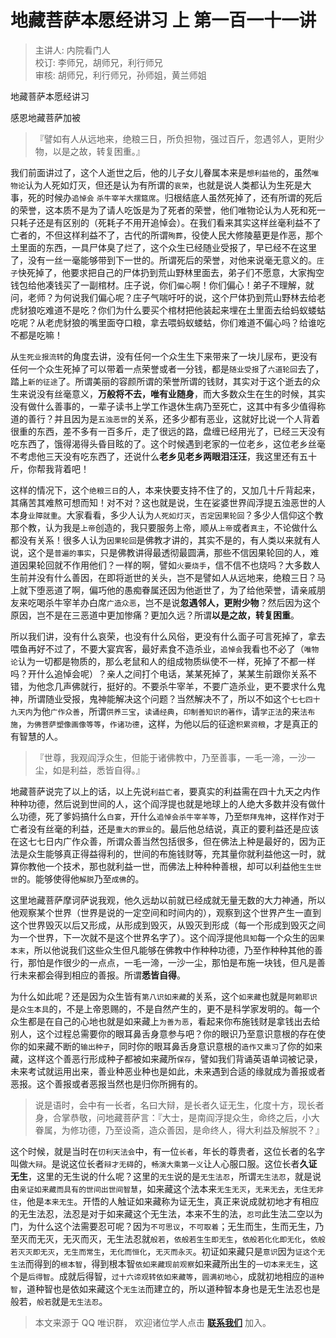 # 地藏菩萨本愿经讲习 上 第一百一十一讲

> 主讲人: 内院看门人 <br />
> 校订: 李师兄，胡师兄，利行师兄 <br />
> 审核: 胡师兄，利行师兄，孙师姐，黄兰师姐 <br />

地藏菩萨本愿经讲习

感恩地藏菩萨加被

> 『譬如有人从远地来，绝粮三日，所负担物，强过百斤，忽遇邻人，更附少物，以是之故，转复困重。』

我们前面讲过了，这个人逝世之后，他的儿子女儿眷属本来是`想利益他`的，虽然`唯物论`认为人死如灯灭，但还是认为有所谓的`哀荣`，也就是说人类都认为生死是大事，死的时候办`追悼会` `杀牛宰羊大摆筵席`。归根结底人虽然死掉了，还有所谓的死后的荣誉，这本质不是为了请人吃饭是为了死者的荣誉，他们唯物论认为人死和死一只耗子还是有区别的（死耗子不用开追悼会）。在我们看来其实这样丝毫利益不了亡者的，不但这样利益不了，古代的所谓`殉葬`，役使人民大修陵墓更是作恶，那个土里面的东西，一具尸体臭了烂了，这个众生已经随业受报了，早已经不在这里了，没有一丝一毫能够带到下一世的。所谓死后的荣誉，对他来说毫无意义的。`庄子`快死掉了，他要求把自己的尸体扔到荒山野林里面去，弟子们不愿意，大家掏空钱包给他凑钱买了一副棺材。庄子说，你们`偏心`啊！你们偏心！弟子不理解，就问，老师？为何说我们偏心呢？庄子气喘吁吁的说，这个尸体扔到荒山野林去给老虎豺狼吃难道不是吃？你们为什么要买个棺材把他装起来埋在土里面去给蚂蚁蝼蛄吃呢？从老虎豺狼的嘴里面夺口粮，拿去喂蚂蚁蝼蛄，你们难道不偏心吗？给谁吃不都是吃嘛！

从`生死业报流转`的角度去讲，没有任何一个众生生下来带来了一块儿尿布，更没有任何一个众生死掉了可以带着一点荣誉或者一分钱，都是`随业受报`了`六道轮回`去了，踏上`新的征途`了。所谓美丽的容颜所谓的荣誉所谓的钱财，其实对于这个逝去的众生来说没有丝毫意义，**万般将不去，唯有业随身**，而大多数众生在生的时候，其实没有做什么善事的，一辈子读书上学工作退休生病乃至死亡，这其中有多少值得称道的善行？并且因为是`五浊恶世`的关系，还多少都有恶业，这就好比说一个人背着很重的东西，差不多有一百多斤，走了很远的路，盘缠已经用光了，已经三天没有吃东西了，饿得渴得头昏目眩的了。这个时候遇到老家的一位老乡，这位老乡丝毫不考虑他三天没有吃东西了，还说什么**老乡见老乡两眼泪汪汪**，我这里还有五十斤，你帮我背着吧！

这样的情况下，这个`绝粮三日`的人，本来快要支持不住了的，又加几十斤背起来，其痛苦其难熬可想而知！对不对？这也就是说，生在娑婆世界阎浮提五浊恶世的人本身`业障就重`。大家看看，多少人认为`人死如灯灭`，`否定因果轮回`？多少人信仰这个教那个教，认为我是`上帝`创造的，我只要服务上帝，顺从`上帝`或者`真主`，不论做什么都没有关系！很多人认为`因果轮回`是佛教才讲的，其实不是的，有人类以来就有人说，这个是`普遍的事实`，只是佛教讲得最透彻最圆满，那些不信因果轮回的人，难道因果轮回就不作用他们？一样的啊，譬如`火要烧手`，信不信不也烧吗？大多数人生前并没有什么善因，在即将逝世的关头，岂不是譬如人从远地来，绝粮三日？马上就下堕恶道了啊，偏巧他的愚痴眷属还因为他逝世了，为了给他荣誉，请亲戚朋友来吃喝杀牛宰羊办白席`广造众恶`，岂不是说**忽遇邻人，更附少物**？然后因为这个原因，岂不是在三恶道中更加惨痛？更加久远？所谓**以是之故，转复困重**。

所以我们讲，没有什么哀荣，也没有什么风俗，更没有什么面子可言死掉了，拿去喂鱼再好不过了，不要大宴宾客，最好素食不造杀业，`追悼会`我看也不必了（`唯物论`认为一切都是物质的，那么老鼠和人的组成物质纵使不一样，死掉了不都一样吗？开什么追悼会呢）？亲人之间打个电话，某某死掉了，某某生前跟你关系不错，为他念几声佛就行，挺好的。不要杀牛宰羊，不要广造杀业，更不要求什么鬼神，所谓随业受报，鬼神能解决这个问题？当然解决不了，所以不如这个`七七四十九天内`为他`广作众善`，所谓`供养三宝`，`读诵经典`，`印制善知识的著作`，请`学正法`的来`法布施`，`为佛菩萨塑像画像等等`，`作诸功德`，这样，为他以后的征途`积累资粮`，才是真正的有智慧的人。

> 『世尊，我观阎浮众生，但能于诸佛教中，乃至善事，一毛一渧，一沙一尘，如是利益，悉皆自得。』

地藏菩萨说完了以上的话，以上先说`利益亡者`，要真实的利益需在四十九天之内作种种功德，然后说到世间的人，这个阎浮提也就是地球上的人绝大多数并没有做什么功德，死了爹妈搞什么`白宴`，开什么`追悼会杀牛宰羊等`，乃至`祭拜鬼神`，这样作对于亡者没有丝毫的利益，还是`重大的罪业`的。最后他总结说，真正的要利益还是应该在这七七日内广作众善，所谓众善当然包括很多，但在佛法上种是最好的，因为正法是众生能够真正得益得利的，世间的布施钱财等，充其量你就利益他这一时，就算你教他一个技术，那也就利益一世，而佛法上种种种善根，却可以利益他`生生世世`的。能够使得他`解脱`乃至`成佛`的。

这里地藏菩萨摩诃萨说我观，他久远劫以前就已经成就无量无数的大力神通，所以他观察某个世界（世界是说的一定空间和时间内的），观察到这个世界产生一直到这个世界毁灭以后又形成，从形成到毁灭，从毁灭到形成（每一个形成到毁灭之间为一个世界，下一次就不是这个世界名字了）。这个阎浮提他`具知`每一个众生的`因果本末`，所以他说我们这些众生但凡能够在佛教中作种种功德，乃至作种种其他的善行，那怕是作很少的一点点，一毛一渧，一沙一尘，那怕是布施一块钱，但凡是善行未来都会得到相应的善报。所谓**悉皆自得**。

为什么如此呢？还是因为众生皆有`第八识如来藏`的关系，这个`如来藏`也就是`阿赖耶识`是`众生本具`的，不是上帝恩赐的，不是自然产生的，更不是科学家发明的。每一个众生都是在自己的心地也就是如来藏上`为善为恶`，看起来你布施钱财是拿钱出去给别人，这个过程总需要你的眼耳鼻舌身意参与吧？你的眼识乃至意识意根的存在使你的如来藏不断的`输出种子`，同时你的眼耳鼻舌身意识意根的`造作又熏习`了你的如来藏，这样这个善恶行形成种子都被如来藏所`保存`，譬如我们背诵英语单词被记录，未来考试就运用出来，善业种恶业种也是如此，未来遇到合适的缘就成为善报或者恶报。这个善报或者恶报当然也是归你所拥有的。

> 说是语时，会中有一长者，名曰大辩，是长者久证无生，化度十方，现长者身，合掌恭敬，问地藏菩萨言：『大士，是南阎浮提众生，命终之后，小大眷属，为修功德，乃至设斋，造众善因，是命终人，得大利益及解脱不？』

这个时候，就是当时在`忉利天法会`中，有一位`长者`，年长的尊贵者，这位长者的名字叫做`大辩`。是说这位长者`辩才无碍`的，`畅演大乘第一义`让人心服口服。这位长者**久证无生**，这里的无生说的什么呢？这里的`无生`说的是`无生法忍`，所谓`无生法忍`，就是说由`亲证如来藏而具有的世间出世间智慧`，如来藏这个法本来`无生无灭`，`无来无去`，`无住无非住`，他是`本来无生`。开悟的人触证如来藏称为证无生，真正来说成就初地才有相应的无生法忍，法忍是对于如来藏这个无生法，本来不生的法，`忍可`此生法二空以为门，为什么这个法需要忍可呢？因为`不可思议`，`不可取着`；无生而生，生而无生，乃至灭而无灭，无灭而灭，无生法忍就`般若`，`依般若生生即无生`，`依般若化化即无化`，`依般若灭灭即无灭`，`无生而常生`，`无化而恒化`，`无灭而永灭`。初证如来藏只是`意识`因为`证这个无生法`而得到的`根本智`，得到根本智`依如来藏现前观察`如来藏所出生的`一切本来无生`，这个是`后得智`。成就后得智，`过十六谛观转依如来藏等`，`圆满初地心`，成就初地相应的`道种智`，道种智也是依如来藏这个`无生法`而建立的，所以道种智本身也是无生法忍也是般若，`般若`就是`无生法忍`。

> 本文来源于 QQ 唯识群， 欢迎诸位学人点击 **[联系我们](https://mp.weixin.qq.com/s/lZCfWjmLjgNR165Tx4_bCQ)** 加入。
